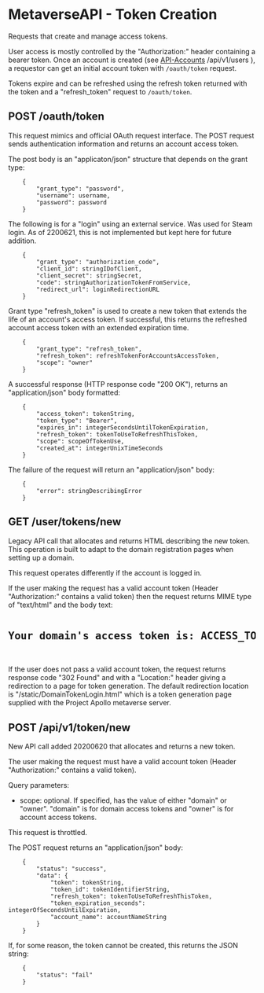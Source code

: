 # MetaverseAPI - Token Creation

Requests that create and manage access tokens.

User access is mostly controlled by the "Authorization:" header
containing a bearer token. Once an account is created
(see [API-Accounts] /api/v1/users ), a requestor can get an initial
account token with `/oauth/token` request.

Tokens expire and can be refreshed using the refresh token returned
with the token and a "refresh_token" request to `/oauth/token`.

## POST /oauth/token

This request mimics and official OAuth request interface. The POST request
sends authentication information and returns an account access token.

The post body is an "applicaton/json" structure that depends on the grant type:

```
    {
        "grant_type": "password",
        "username": username,
        "password": password
    }
```

The following is for a "login" using an external service. Was used for
Steam login. As of 2200621, this is not implemented but kept here for
future addition.

```
    {
        "grant_type": "authorization_code",
        "client_id": stringIDofClient,
        "client_secret": stringSecret,
        "code": stringAuthorizationTokenFromService,
        "redirect_url": loginRedirectionURL
    }
```

Grant type "refresh_token" is used to create a new token that extends the
life of an account's access token. If successful, this returns the refreshed
account access token with an extended expiration time.

```
    {
        "grant_type": "refresh_token",
        "refresh_token": refreshTokenForAccountsAccessToken,
        "scope": "owner"
    }
```

A successful response (HTTP response code "200 OK"), returns an "application/json"
body formatted:

```
    {
        "access_token": tokenString,
        "token_type": "Bearer",
        "expires_in": integerSecondsUntilTokenExpiration,
        "refresh_token": tokenToUseToRefreshThisToken,
        "scope": scopeOfTokenUse,
        "created_at": integerUnixTimeSeconds
    }
```

The failure of the request will return an "application/json" body:

```
    {
        "error": stringDescribingError
    }
```

## GET /user/tokens/new

Legacy API call that allocates and returns HTML describing the new token.
This operation is built to adapt to the domain registration pages when
setting up a domain.

This request operates differently if the account is logged in.

If the user making the request has  a valid account token
(Header "Authorization:" contains a valid token) then the
request returns MIME type of "text/html" and the body
text:

<pre>
<center><h2>Your domain's access token is: ACCESS_TOKEN</h2></center>
</pre>

If the user does not pass a valid account token, the request returns
response code "302 Found" and with a "Location:" header giving a redirection
to a page for token generation. The default redirection location is
"/static/DomainTokenLogin.html" which is a token generation page
supplied with the Project Apollo metaverse server.

## POST /api/v1/token/new

New API call added 20200620 that allocates and returns a new token.

The user making the request must have a valid account token
(Header "Authorization:" contains a valid token).

Query parameters:

* scope: optional. If specified, has the value of either "domain" or "owner".
  "domain" is for domain access tokens and "owner" is for account access tokens.

This request is throttled.

The POST request returns an "application/json" body:

```
    {
        "status": "success",
        "data": {
            "token": tokenString,
            "token_id": tokenIdentifierString,
            "refresh_token": tokenToUseToRefreshThisToken,
            "token_expiration_seconds": integerOfSecondsUntilExpiration,
            "account_name": accountNameString
        }
    }
```

If, for some reason, the token cannot be created, this returns the JSON string:

```
    {
        "status": "fail"
    }
```

[API-Accounts]: ./API-Accounts.md
